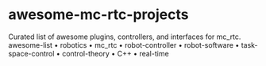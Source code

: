 # awesome-mc-rtc-projects
Curated list of awesome plugins, controllers, and interfaces for mc_rtc. awesome-list • robotics • mc_rtc • robot-controller • robot-software • task-space-control • control-theory • C++ • real-time
